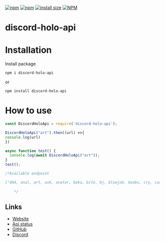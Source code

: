 [![npm](https://img.shields.io/npm/dt/discord-holo-api?style=for-the-badge)](https://www.npmjs.com/package/discord-holo-api)
[![npm](https://img.shields.io/npm/v/discord-holo-api?style=for-the-badge)](https://www.npmjs.com/package/discord-holo-api)
[![install size](https://packagephobia.now.sh/badge?p=discord-holo-api)](https://packagephobia.now.sh/result?p=discord-holo-api)
[![NPM](https://nodei.co/npm/discord-holo-api.png?downloads=true&downloadRank=true&stars=true)](https://nodei.co/npm/discord-holo-api/)
# discord-holo-api

# Installation

Install package
```
npm i discord-holo-api

```

or

```
npm install discord-holo-api

```
# How to use

```js
const DiscordHoloApi = require('discord-holo-api');

DiscordHoloApi("art").then((url) =>{
console.log(url)
})

async function test() {
  console.log(await DiscordHoloApi("art"));
}
test();

/*Available endpoint

["404, anal, art, ask, avatar, baka, bite, bj, blowjob, boobs, cry, cuddle, cum, dance, ego, ero, erofeet, erok, erokemo, eroyuri, feed, feet, feetg, fox_girl, futanari, glare, hentai_gif, highfive, holo, holoero, hololewd, hug, kemonomimi, kiss, kuni, les, lewd, lick, loli, meow, neko, ngif, nom, pat, poke, pressf, punch, pussy, pwankg, sex, slap, slappope, smug, solo, tickle, tits, trap, waifu, wallpaper, wasted, wink, woof, yuri"]
    
    */
```
    
## Links

*   [Website](http://discord-holo-api.ml/api/)
*   [Api status](http://discord-holo-api.ml/api/stats)
*   [GitHub](https://github.com/gimartmart/discord-holo-api.ml)
*   [Discord](https://discord.gg/Vc3KfNEjvS)


